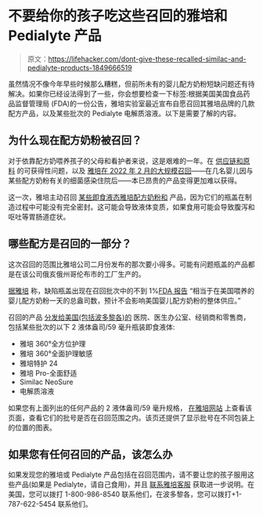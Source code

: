 # 不要给你的孩子吃这些召回的雅培和 Pedialyte 产品

> 原文：<https://lifehacker.com/dont-give-these-recalled-similac-and-pedialyte-products-1849666519>

虽然情况不像今年早些时候那么糟糕，但前所未有的婴儿配方奶粉短缺问题还有待解决。如果你已经设法得到了一些，你会想要检查一下标签:根据美国美国食品药品监督管理局 (FDA)的一份公告，雅培实验室最近宣布自愿召回其雅培品牌的几款配方产品，以及某些批次的 Pedialyte 电解质溶液。以下是需要了解的内容。



## 为什么现在配方奶粉被召回？

对于依靠配方奶喂养孩子的父母和看护者来说，这是艰难的一年。在 [供应链和原料](https://lifehacker.com/why-you-should-contact-the-manufacturer-directly-and-h-1848564941) 的可获得性问题，以及 [雅培在 2022 年 2 月的大规模召回](https://lifehacker.com/dont-use-these-recalled-infant-formulas-fda-says-1848567003)——在几名婴儿因与某些配方奶粉有关的细菌感染住院后——本已昂贵的产品变得更加难以获得。

这一次，雅培主动召回 [某些即食液态雅培配方奶粉和](https://www.fda.gov/safety/recalls-market-withdrawals-safety-alerts/abbott-voluntarily-recalls-certain-lots-2-fl-oz59-ml-bottles-ready-feed-liquid-products-recall-not) 产品，因为它们的瓶盖在制造过程中可能没有完全密封。这可能会导致液体变质，如果食用可能会导致腹泻和呕吐等胃肠道症状。

## 哪些配方是召回的一部分？

这次召回的范围比雅培公司二月份发布的那次要小得多。可能有问题瓶盖的产品都是在该公司俄亥俄州哥伦布市的工厂生产的。

[据雅培](https://www.similacrecall.com/us/en/home.html) 称，缺陷瓶盖出现在召回批次中的不到 1%[FDA 报告](https://www.fda.gov/safety/recalls-market-withdrawals-safety-alerts/abbott-voluntarily-recalls-certain-lots-2-fl-oz59-ml-bottles-ready-feed-liquid-products-recall-not) “相当于在美国喂养的婴儿配方奶粉一天的总盎司数，预计不会影响美国婴儿配方奶粉的整体供应。”

召回的产品 [分发给美国(包括波多黎各)的](https://www.similacrecall.com/us/en/home.html) 医院、医生办公室、经销商和零售商，包括某些批次的以下 2 液体盎司/59 毫升瓶装即食液体:

*   雅培 360°全方位护理
*   雅培 360°全面护理敏感
*   雅培特护 24
*   雅培 Pro-全面舒适
*   Similac NeoSure
*   电解质溶液

如果您有上面列出的任何产品的 2 液体盎司/59 毫升规格， [在雅培网站](https://www.similacrecall.com/us/en/2-fl-oz-recall-information.html) 上查看该页面，查看它们的批号是否在召回范围之内。该页还提供了显示批号在不同包装上的位置的图表。

## 如果您有任何召回的产品，该怎么办

如果发现您的雅培或 Pedialyte 产品包括在召回范围内，请不要让您的孩子服用这些产品(如果是 Pedialyte，请自己食用)，并且 [联系雅培客服](https://www.fda.gov/safety/recalls-market-withdrawals-safety-alerts/abbott-voluntarily-recalls-certain-lots-2-fl-oz59-ml-bottles-ready-feed-liquid-products-recall-not) 获取进一步说明。在美国，您可以拨打 1-800-986-8540 联系他们，在波多黎各，您可以拨打+1-787-622-5454 联系他们。